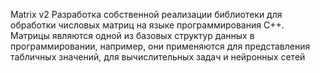 Matrix v2
Разработка собственной реализации библиотеки для обработки числовых матриц на языке программирования C++. Матрицы являются одной из базовых структур данных в программировании, например, они применяются для представления табличных значений, для вычислительных задач и нейронных сетей
